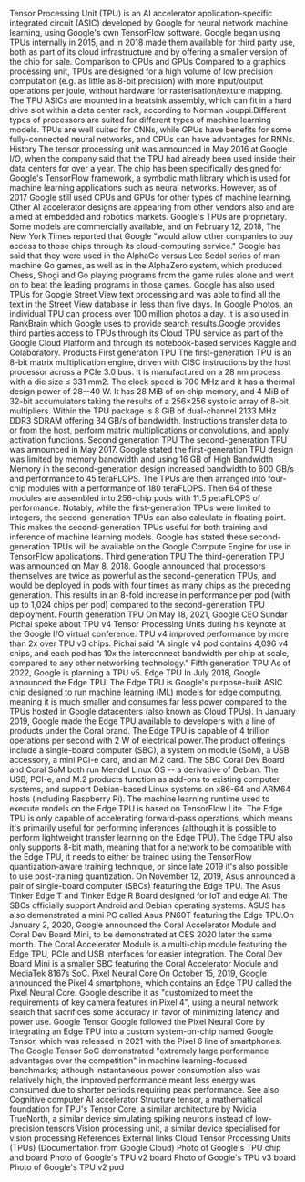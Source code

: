 Tensor Processing Unit (TPU) is an AI accelerator application-specific
integrated circuit (ASIC) developed by Google for neural network machine
learning, using Google\'s own TensorFlow software. Google began using
TPUs internally in 2015, and in 2018 made them available for third party
use, both as part of its cloud infrastructure and by offering a smaller
version of the chip for sale. Comparison to CPUs and GPUs Compared to a
graphics processing unit, TPUs are designed for a high volume of low
precision computation (e.g. as little as 8-bit precision) with more
input/output operations per joule, without hardware for
rasterisation/texture mapping. The TPU ASICs are mounted in a heatsink
assembly, which can fit in a hard drive slot within a data center rack,
according to Norman Jouppi.Different types of processors are suited for
different types of machine learning models. TPUs are well suited for
CNNs, while GPUs have benefits for some fully-connected neural networks,
and CPUs can have advantages for RNNs. History The tensor processing
unit was announced in May 2016 at Google I/O, when the company said that
the TPU had already been used inside their data centers for over a year.
The chip has been specifically designed for Google\'s TensorFlow
framework, a symbolic math library which is used for machine learning
applications such as neural networks. However, as of 2017 Google still
used CPUs and GPUs for other types of machine learning. Other AI
accelerator designs are appearing from other vendors also and are aimed
at embedded and robotics markets. Google\'s TPUs are proprietary. Some
models are commercially available, and on February 12, 2018, The New
York Times reported that Google \"would allow other companies to buy
access to those chips through its cloud-computing service.\" Google has
said that they were used in the AlphaGo versus Lee Sedol series of
man-machine Go games, as well as in the AlphaZero system, which produced
Chess, Shogi and Go playing programs from the game rules alone and went
on to beat the leading programs in those games. Google has also used
TPUs for Google Street View text processing and was able to find all the
text in the Street View database in less than five days. In Google
Photos, an individual TPU can process over 100 million photos a day. It
is also used in RankBrain which Google uses to provide search
results.Google provides third parties access to TPUs through its Cloud
TPU service as part of the Google Cloud Platform and through its
notebook-based services Kaggle and Colaboratory. Products First
generation TPU The first-generation TPU is an 8-bit matrix
multiplication engine, driven with CISC instructions by the host
processor across a PCIe 3.0 bus. It is manufactured on a 28 nm process
with a die size ≤ 331 mm2. The clock speed is 700 MHz and it has a
thermal design power of 28--40 W. It has 28 MiB of on chip memory, and 4
MiB of 32-bit accumulators taking the results of a 256×256 systolic
array of 8-bit multipliers. Within the TPU package is 8 GiB of
dual-channel 2133 MHz DDR3 SDRAM offering 34 GB/s of bandwidth.
Instructions transfer data to or from the host, perform matrix
multiplications or convolutions, and apply activation functions. Second
generation TPU The second-generation TPU was announced in May 2017.
Google stated the first-generation TPU design was limited by memory
bandwidth and using 16 GB of High Bandwidth Memory in the
second-generation design increased bandwidth to 600 GB/s and performance
to 45 teraFLOPS. The TPUs are then arranged into four-chip modules with
a performance of 180 teraFLOPS. Then 64 of these modules are assembled
into 256-chip pods with 11.5 petaFLOPS of performance. Notably, while
the first-generation TPUs were limited to integers, the
second-generation TPUs can also calculate in floating point. This makes
the second-generation TPUs useful for both training and inference of
machine learning models. Google has stated these second-generation TPUs
will be available on the Google Compute Engine for use in TensorFlow
applications. Third generation TPU The third-generation TPU was
announced on May 8, 2018. Google announced that processors themselves
are twice as powerful as the second-generation TPUs, and would be
deployed in pods with four times as many chips as the preceding
generation. This results in an 8-fold increase in performance per pod
(with up to 1,024 chips per pod) compared to the second-generation TPU
deployment. Fourth generation TPU On May 18, 2021, Google CEO Sundar
Pichai spoke about TPU v4 Tensor Processing Units during his keynote at
the Google I/O virtual conference. TPU v4 improved performance by more
than 2x over TPU v3 chips. Pichai said \"A single v4 pod contains 4,096
v4 chips, and each pod has 10x the interconnect bandwidth per chip at
scale, compared to any other networking technology." Fifth generation
TPU As of 2022, Google is planning a TPU v5. Edge TPU In July 2018,
Google announced the Edge TPU. The Edge TPU is Google\'s purpose-built
ASIC chip designed to run machine learning (ML) models for edge
computing, meaning it is much smaller and consumes far less power
compared to the TPUs hosted in Google datacenters (also known as Cloud
TPUs). In January 2019, Google made the Edge TPU available to developers
with a line of products under the Coral brand. The Edge TPU is capable
of 4 trillion operations per second with 2 W of electrical power.The
product offerings include a single-board computer (SBC), a system on
module (SoM), a USB accessory, a mini PCI-e card, and an M.2 card. The
SBC Coral Dev Board and Coral SoM both run Mendel Linux OS -- a
derivative of Debian. The USB, PCI-e, and M.2 products function as
add-ons to existing computer systems, and support Debian-based Linux
systems on x86-64 and ARM64 hosts (including Raspberry Pi). The machine
learning runtime used to execute models on the Edge TPU is based on
TensorFlow Lite. The Edge TPU is only capable of accelerating
forward-pass operations, which means it\'s primarily useful for
performing inferences (although it is possible to perform lightweight
transfer learning on the Edge TPU). The Edge TPU also only supports
8-bit math, meaning that for a network to be compatible with the Edge
TPU, it needs to either be trained using the TensorFlow
quantization-aware training technique, or since late 2019 it\'s also
possible to use post-training quantization. On November 12, 2019, Asus
announced a pair of single-board computer (SBCs) featuring the Edge TPU.
The Asus Tinker Edge T and Tinker Edge R Board designed for IoT and edge
AI. The SBCs officially support Android and Debian operating systems.
ASUS has also demonstrated a mini PC called Asus PN60T featuring the
Edge TPU.On January 2, 2020, Google announced the Coral Accelerator
Module and Coral Dev Board Mini, to be demonstrated at CES 2020 later
the same month. The Coral Accelerator Module is a multi-chip module
featuring the Edge TPU, PCIe and USB interfaces for easier integration.
The Coral Dev Board Mini is a smaller SBC featuring the Coral
Accelerator Module and MediaTek 8167s SoC. Pixel Neural Core On October
15, 2019, Google announced the Pixel 4 smartphone, which contains an
Edge TPU called the Pixel Neural Core. Google describe it as
\"customized to meet the requirements of key camera features in Pixel
4\", using a neural network search that sacrifices some accuracy in
favor of minimizing latency and power use. Google Tensor Google followed
the Pixel Neural Core by integrating an Edge TPU into a custom
system-on-chip named Google Tensor, which was released in 2021 with the
Pixel 6 line of smartphones. The Google Tensor SoC demonstrated
\"extremely large performance advantages over the competition\" in
machine learning-focused benchmarks; although instantaneous power
consumption also was relatively high, the improved performance meant
less energy was consumed due to shorter periods requiring peak
performance. See also Cognitive computer AI accelerator Structure
tensor, a mathematical foundation for TPU\'s Tensor Core, a similar
architecture by Nvidia TrueNorth, a similar device simulating spiking
neurons instead of low-precision tensors Vision processing unit, a
similar device specialised for vision processing References External
links Cloud Tensor Processing Units (TPUs) (Documentation from Google
Cloud) Photo of Google\'s TPU chip and board Photo of Google\'s TPU v2
board Photo of Google\'s TPU v3 board Photo of Google\'s TPU v2 pod
